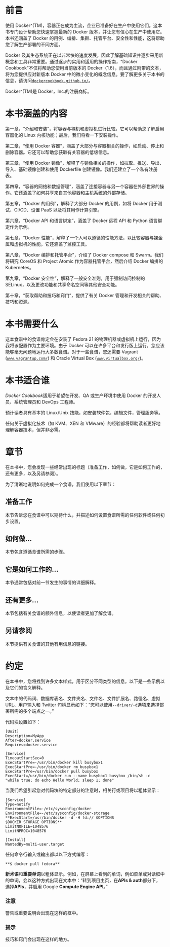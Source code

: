 # 前言

使用 Docker^(TM)，容器正在成为主流，企业已准备好在生产中使用它们。这本书专门设计帮助您快速掌握最新的 Docker 版本，并让您有信心在生产中使用它。本书还涵盖了 Docker 的用例、编排、集群、托管平台、安全性和性能，这将帮助您了解生产部署的不同方面。

Docker 及其生态系统正在以非常快的速度发展，因此了解基础知识并逐步采用新概念和工具非常重要。通过逐步的实用和适用的操作指南，“Docker Cookbook”不仅将帮助您使用当前版本的 Docker（1.6），而且通过附带的文本，将为您提供应对新版本 Docker 中的微小变化的概念信息。要了解更多关于本书的信息，请访问[`dockercookbook.github.io/`](http://dockercookbook.github.io/)。

Docker^(TM)是 Docker，Inc.的注册商标。

# 本书涵盖的内容

第一章，“介绍和安装”，将容器与裸机和虚拟机进行比较。它可以帮助您了解启用容器化的 Linux 内核功能；最后，我们将看一下安装操作。

第二章，“使用 Docker 容器”，涵盖了大部分与容器相关的操作，如启动、停止和删除容器。它还可以帮助您获取有关容器的低级信息。

第三章，“使用 Docker 镜像”，解释了与镜像相关的操作，如拉取、推送、导出、导入、基础镜像创建和使用 Dockerfile 创建镜像。我们还建立了一个私有注册表。

第四章，“容器的网络和数据管理”，涵盖了连接容器与另一个容器在外部世界的操作。它还涵盖了如何共享来自其他容器和主机系统的外部存储。

第五章，“Docker 的用例”，解释了大部分 Docker 的用例，如将 Docker 用于测试、CI/CD、设置 PaaS 以及将其用作计算引擎。

第六章，“Docker API 和语言绑定”，涵盖了 Docker 远程 API 和 Python 语言绑定作为示例。

第七章，“Docker 性能”，解释了一个人可以遵循的性能方法，以比较容器与裸金属和虚拟机的性能。它还涵盖了监控工具。

第八章，“Docker 编排和托管平台”，介绍了 Docker compose 和 Swarm。我们将研究 CoreOS 和 Project Atomic 作为容器托管平台，然后介绍 Docker 编排的 Kubernetes。

第九章，“Docker 安全性”，解释了一般安全准则，用于强制访问控制的 SELinux，以及更改功能和共享命名空间等其他安全功能。

第十章，“获取帮助和技巧和窍门”，提供了有关 Docker 管理和开发相关的帮助、技巧和资源。

# 本书需要什么

这本食谱中的食谱肯定会在安装了 Fedora 21 的物理机器或虚拟机上运行，因为我将该配置作为主要环境。由于 Docker 可以在许多平台和发行版上运行，您应该能够毫无问题地运行大多数食谱。对于一些食谱，您还需要 Vagrant ([`www.vagrantup.com/`](https://www.vagrantup.com/)) 和 Oracle Virtual Box ([`www.virtualbox.org/`](https://www.virtualbox.org/))。

# 本书适合谁

*Docker Cookbook*适用于希望在开发、QA 或生产环境中使用 Docker 的开发人员、系统管理员和 DevOps 工程师。

预计读者具有基本的 Linux/Unix 技能，如安装软件包，编辑文件，管理服务等。

任何关于虚拟化技术（如 KVM、XEN 和 VMware）的经验都将帮助读者更好地理解容器技术，但并非必需。

# 章节

在本书中，您会发现一些经常出现的标题（准备工作，如何做，它是如何工作的，还有更多，以及另请参阅）。

为了清晰地说明如何完成一个食谱，我们使用以下章节：

## 准备工作

本节告诉您在食谱中可以期待什么，并描述如何设置食谱所需的任何软件或任何初步设置。

## 如何做…

本节包含遵循食谱所需的步骤。

## 它是如何工作的…

本节通常包括对前一节发生的事情的详细解释。

## 还有更多…

本节包括有关食谱的额外信息，以使读者更加了解食谱。

## 另请参阅

本节提供有关食谱的其他有用信息的链接。

# 约定

在本书中，您将找到许多文本样式，用于区分不同类型的信息。以下是一些示例以及它们的含义解释。

文本中的代码词、数据库表名、文件夹名、文件名、文件扩展名、路径名、虚拟 URL、用户输入和 Twitter 句柄显示如下：“您可以使用`--driver/-d`选项来选择部署所需的多个端点之一。”

代码块设置如下：

```
[Unit] 
Description=MyApp 
After=docker.service 
Requires=docker.service 

[Service] 
TimeoutStartSec=0 
ExecStartPre=-/usr/bin/docker kill busybox1 
ExecStartPre=-/usr/bin/docker rm busybox1 
ExecStartPre=/usr/bin/docker pull busybox 
ExecStart=/usr/bin/docker run --name busybox1 busybox /bin/sh -c "while true; do echo Hello World; sleep 1; done" 
```

当我们希望引起您对代码块的特定部分的注意时，相关行或项目将以粗体显示：

```
[Service] 
Type=notify 
EnvironmentFile=-/etc/sysconfig/docker 
EnvironmentFile=-/etc/sysconfig/docker-storage 
**ExecStart=/usr/bin/docker -d -H fd:// $OPTIONS $DOCKER_STORAGE_OPTIONS** 
LimitNOFILE=1048576 
LimitNPROC=1048576 

[Install] 
WantedBy=multi-user.target 
```

任何命令行输入或输出都以以下方式编写：

```
**$ docker pull fedora**

```

**新术语**和**重要单词**以粗体显示。例如，在屏幕上看到的单词，例如菜单或对话框中的单词，会以这种方式出现在文本中：“转到项目主页，在**APIs & auth**部分下，选择**APIs**，并启用 Google **Compute Engine API**。”

### 注意

警告或重要说明会出现在这样的框中。

### 提示

技巧和窍门会出现在这样的地方。
